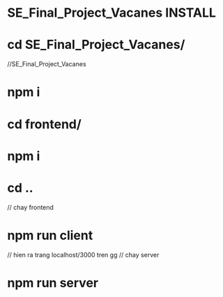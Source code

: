 # SE_Final_Project_Vacanes INSTALL
# cd SE_Final_Project_Vacanes/
//SE_Final_Project_Vacanes
# npm i
# cd frontend/
# npm i
# cd ..
// chay frontend
# npm run client
// hien ra trang localhost/3000 tren gg
// chay server
# npm run server
